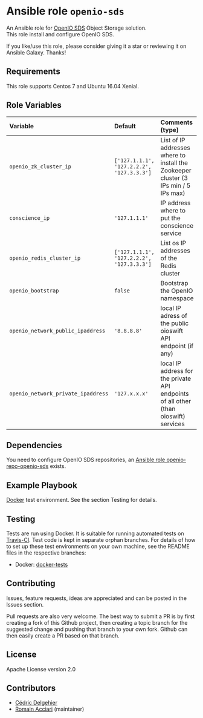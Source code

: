 # Ansible role `openio-sds`

An Ansible role for [OpenIO SDS](http://www.openio.io) Object Storage solution.  
This role install and configure OpenIO SDS.

If you like/use this role, please consider giving it a star or reviewing it on Ansible Galaxy. Thanks!


## Requirements

This role supports Centos 7 and Ubuntu 16.04 Xenial.

## Role Variables


| Variable      	| Default 					| Comments (type)  |
| :---          	| :---    					| :---             |
| `openio_zk_cluster_ip`		| `['127.1.1.1', '127.2.2.2', '127.3.3.3']`	| List of IP addresses where to install the Zookeeper cluster (3 IPs min / 5 IPs max) |
| `conscience_ip`	| `'127.1.1.1'`					| IP address where to put the conscience service |
| `openio_redis_cluster_ip`		| `['127.1.1.1', '127.2.2.2', '127.3.3.3']`					| List os IP addresses of the Redis cluster |
| `openio_bootstrap`		| `false`					| Bootstrap the OpenIO namespace |
| `openio_network_public_ipaddress`	| `'8.8.8.8'`	| local IP adress of the public oioswift API endpoint (if any) |
| `openio_network_private_ipaddress`	| `'127.x.x.x'`	| local IP address for the private API endpoints of all other (than oioswift) services |


## Dependencies

You need to configure OpenIO SDS repositories, an [Ansible role
openio-repo-openio-sds](https://github.com/open-io/ansible-role-repo-openio-sds) exists.

## Example Playbook

 [Docker](https://github.com/cdelgehier/ansible-role-openio-sds/blob/docker-tests/test.yml) test environment. See the section Testing for details.

## Testing

Tests are run using Docker. It is suitable for running automated tests on [Travis-CI](https://travis-ci.org/). Test code is kept in separate orphan branches. For details of how to set up these test environments on your own machine, see the README files in the respective branches:

- Docker: [docker-tests](https://github.com/cdelgehier/ansible-role-openio-sds/tree/docker-tests)

## Contributing

Issues, feature requests, ideas are appreciated and can be posted in the Issues section.

Pull requests are also very welcome. The best way to submit a PR is by first creating a fork of this Github project, then creating a topic branch for the suggested change and pushing that branch to your own fork. Github can then easily create a PR based on that branch.

## License

Apache License version 2.0

## Contributors

- [Cédric Delgehier](https://github.com/cdelgehier/)
- [Romain Acciari](https://github.com/racciari/) (maintainer)
